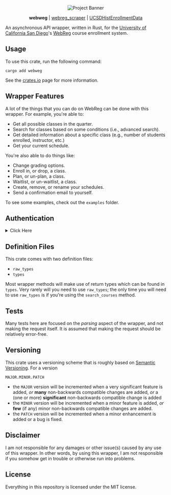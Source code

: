 <p align="center">
  <img src="https://raw.githubusercontent.com/ewang2002/webweg/stable/assets/banner_webweg.png"  alt="Project Banner"/>
</p>

<p align="center">
  <b>webweg</b> |
  <a href="https://github.com/ewang2002/webreg_scraper">webreg_scraper</a> |
  <a href="https://github.com/ewang2002/UCSDHistEnrollData">UCSDHistEnrollmentData</a>
</p>

An asynchronous API wrapper, written in Rust, for the [University of California San Diego](https://ucsd.edu/)'s [WebReg](https://act.ucsd.edu/webreg2/start) course enrollment system.

## Usage
To use this crate, run the following command:
```
cargo add webweg
```
See the [crates.io](https://crates.io/crates/webweg) page for more information.

## Wrapper Features
A lot of the things that you can do on WebReg can be done with this 
wrapper. For example, you're able to:
- Get all possible classes in the quarter.
- Search for classes based on some conditions (i.e., advanced search). 
- Get detailed information about a specific class (e.g., number of students 
enrolled, instructor, etc.)
- Get your current schedule. 

You're also able to do things like:
- Change grading options. 
- Enroll in, or drop, a class.
- Plan, or un-plan, a class.
- Waitlist, or un-waitlist, a class.
- Create, remove, or rename your schedules. 
- Send a confirmation email to yourself.

To see some examples, check out the `examples` folder.


## Authentication

<details>
<summary>Click Here</summary>
<br>

The way to provide authorization for this wrapper is to provide cookies from an
active WebReg session (i.e., your authentication cookies).

To get your authentication cookies, you'll need to do the following:
- Log into WebReg.
- Select a term in the WebReg main menu.
- Open Developer Tools (With Google Chrome, go to the three dots, "More tools,"
  and then "Developer tools.")
- Go to the "Network" tab of the Developer Tools. Then, either:
    - Filter by the text `https://act.ucsd.edu/webreg2/svc/wradapter`
    - OR, filter by `Fetch/XHR`.
- Make some sort of request on WebReg (e.g., searching a course).
- Look for a request made by WebReg. 
    - Under the request headers, copy the cookie.

Keep in mind that your cookies will expire after either:
- 10 minutes of inactivity (i.e., you do not make some request that uses your
  cookies for more than 10 minutes), or
- when WebReg goes into maintenance mode; this occurs daily at around
  4:15AM pacific time.

Thus, you will need to find some way to keep yourself logged into WebReg 24/7
if you want to perform continuous requests.

</details>

## Definition Files
This crate comes with two definition files:
- `raw_types`
- `types`

Most wrapper methods will make use of return types which can be found in
`types`. Very rarely will you need to use `raw_types`;
the only time you will need to use `raw_types` is if you're using
the `search_courses` method.

## Tests
Many tests here are focused on the _parsing_ aspect of the wrapper, and
not making the request itself. It is assumed that making the request 
should be relatively error-free.

## Versioning
This crate uses a versioning scheme that is roughly based on [Semantic Versioning](https://semver.org/). For a version
```
MAJOR.MINOR.PATCH
```
- the `MAJOR` version will be incremented when a very significant feature is added, _or_ **many** non-backwards compatible changes are added, _or_ a (one or more) **significant** non-backwards compatible change is added
- the `MINOR` version will be incremented when a minor feature is added, _or_ **few** (if any) minor non-backwards compatible changes are added.
- the `PATCH` version will be incremented when a minor enhancement is added or a bug is fixed.

## Disclaimer
I am not responsible for any damages or other issue(s) caused by 
any use of this wrapper. In other words, by using this wrapper, 
I am not responsible if you somehow get in trouble or otherwise 
run into problems.

## License
Everything in this repository is licensed under the MIT license.
